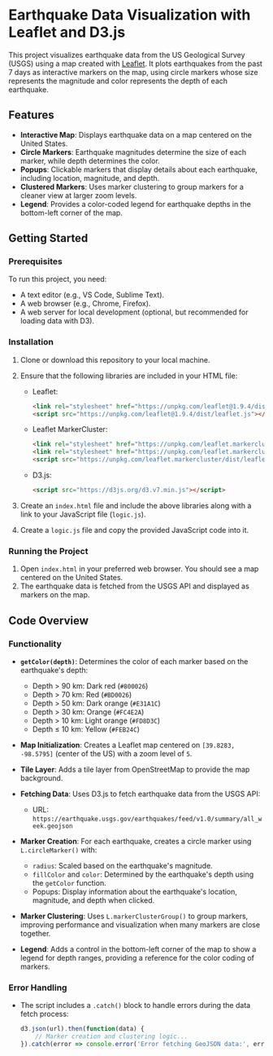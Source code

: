 # Earthquake Data Visualization with Leaflet and D3.js

This project visualizes earthquake data from the US Geological Survey (USGS) using a map created with [Leaflet](https://leafletjs.com/). It plots earthquakes from the past 7 days as interactive markers on the map, using circle markers whose size represents the magnitude and color represents the depth of each earthquake.

## Features

- **Interactive Map**: Displays earthquake data on a map centered on the United States.
- **Circle Markers**: Earthquake magnitudes determine the size of each marker, while depth determines the color.
- **Popups**: Clickable markers that display details about each earthquake, including location, magnitude, and depth.
- **Clustered Markers**: Uses marker clustering to group markers for a cleaner view at larger zoom levels.
- **Legend**: Provides a color-coded legend for earthquake depths in the bottom-left corner of the map.

## Getting Started

### Prerequisites

To run this project, you need:

- A text editor (e.g., VS Code, Sublime Text).
- A web browser (e.g., Chrome, Firefox).
- A web server for local development (optional, but recommended for loading data with D3).

### Installation

1. Clone or download this repository to your local machine.
2. Ensure that the following libraries are included in your HTML file:

   - Leaflet:
     ```html
     <link rel="stylesheet" href="https://unpkg.com/leaflet@1.9.4/dist/leaflet.css" />
     <script src="https://unpkg.com/leaflet@1.9.4/dist/leaflet.js"></script>
     ```
   - Leaflet MarkerCluster:
     ```html
     <link rel="stylesheet" href="https://unpkg.com/leaflet.markercluster/dist/MarkerCluster.css" />
     <link rel="stylesheet" href="https://unpkg.com/leaflet.markercluster/dist/MarkerCluster.Default.css" />
     <script src="https://unpkg.com/leaflet.markercluster/dist/leaflet.markercluster.js"></script>
     ```
   - D3.js:
     ```html
     <script src="https://d3js.org/d3.v7.min.js"></script>
     ```

3. Create an `index.html` file and include the above libraries along with a link to your JavaScript file (`logic.js`).

4. Create a `logic.js` file and copy the provided JavaScript code into it.

### Running the Project

1. Open `index.html` in your preferred web browser. You should see a map centered on the United States.
2. The earthquake data is fetched from the USGS API and displayed as markers on the map.

## Code Overview

### Functionality

- **`getColor(depth)`**: Determines the color of each marker based on the earthquake's depth:
  - Depth > 90 km: Dark red (`#800026`)
  - Depth > 70 km: Red (`#BD0026`)
  - Depth > 50 km: Dark orange (`#E31A1C`)
  - Depth > 30 km: Orange (`#FC4E2A`)
  - Depth > 10 km: Light orange (`#FD8D3C`)
  - Depth ≤ 10 km: Yellow (`#FEB24C`)

- **Map Initialization**: Creates a Leaflet map centered on `[39.8283, -98.5795]` (center of the US) with a zoom level of `5`.

- **Tile Layer**: Adds a tile layer from OpenStreetMap to provide the map background.

- **Fetching Data**: Uses D3.js to fetch earthquake data from the USGS API:
  - URL: `https://earthquake.usgs.gov/earthquakes/feed/v1.0/summary/all_week.geojson`

- **Marker Creation**: For each earthquake, creates a circle marker using `L.circleMarker()` with:
  - `radius`: Scaled based on the earthquake's magnitude.
  - `fillColor` and `color`: Determined by the earthquake's depth using the `getColor` function.
  - Popups: Display information about the earthquake's location, magnitude, and depth when clicked.

- **Marker Clustering**: Uses `L.markerClusterGroup()` to group markers, improving performance and visualization when many markers are close together.

- **Legend**: Adds a control in the bottom-left corner of the map to show a legend for depth ranges, providing a reference for the color coding of markers.

### Error Handling

- The script includes a `.catch()` block to handle errors during the data fetch process:
  ```javascript
  d3.json(url).then(function(data) {
      // Marker creation and clustering logic...
  }).catch(error => console.error('Error fetching GeoJSON data:', error));
